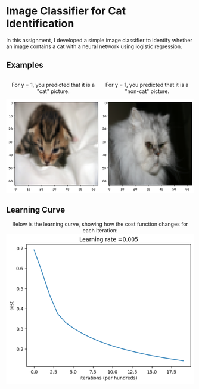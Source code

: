 # Image Classifier for Cat Identification

In this assignment, I developed a simple image classifier to identify whether an image contains a cat with a neural network using logistic regression.

## Examples

<div style="display:flex; justify-content: space-between;">
    <div style="flex: 1; text-align:center;">
        <p>For y = 1, you predicted that it is a "cat" picture.</p>
        <img src="images/output1.png" alt="Cat Image 1">
    </div>
    <div style="flex: 1; text-align:center;">
        <p>For y = 1, you predicted that it is a "non-cat" picture.</p>
        <img src="images/output2.png" alt="Cat Image 2">
    </div>
</div>

## Learning Curve

<div style="text-align:center;">
    Below is the learning curve, showing how the cost function changes for each iteration:
    <br>
    <img src="images/output3.png">
</div>